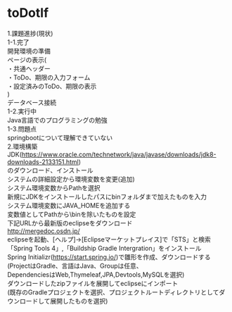 # toDotlf 
1.課題進捗(現状)  
  1-1.完了  
    開発環境の準備  
    ページの表示(  
      ・共通ヘッダー  
      ・ToDo、期限の入力フォーム  
      ・設定済みのToDo、期限の表示  
    )  
    データベース接続  
  1-2.実行中  
    Java言語でのプログラミングの勉強  
  1-3.問題点    
    springbootについて理解できていない    
2.環境構築  
  JDK(https://www.oracle.com/technetwork/java/javase/downloads/jdk8-downloads-2133151.html)  
  のダウンロード、インストール  
  システムの詳細設定から環境変数を変更(追加)  
  システム環境変数からPathを選択  
  新規にJDKをインストールしたパスにbinフォルダまで加えたものを入力  
  システム環境変数にJAVA_HOMEを追加する  
  変数値としてPathから\binを除いたものを設定  
  下記URLから最新版のeclipseをダウンロード  
  http://mergedoc.osdn.jp/  
  eclipseを起動、[ヘルプ]→[Eclipseマーケットプレイス]で「STS」と検索  
  「Spring Tools 4」,「Buildship Gradle Intergration」をインストール  
  Spring Initializr(https://start.spring.io/)で雛形を作成、ダウンロードする  
  (ProjectはGradle、言語はJava、Groupは任意、  
  DependenciesはWeb,Thymeleaf,JPA,Devtools,MySQLを選択)  
  ダウンロードしたzipファイルを展開してeclipseにインポート  
  (既存のGradleプロジェクトを選択、プロジェクトルートディレクトリとしてダウンロードして展開したものを選択)    
  
